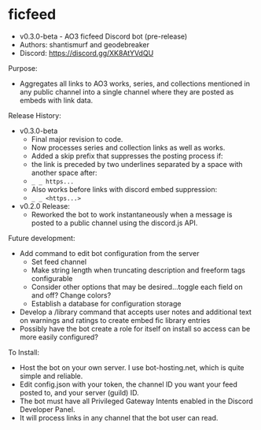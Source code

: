 # ficfeed
- v0.3.0-beta - AO3 ficfeed Discord bot (pre-release)
- Authors: shantismurf and geodebreaker
- Discord: https://discord.gg/XK8AtYVdQU

Purpose:
- Aggregates all links to AO3 works, series, and collections mentioned in any public channel into a single channel where they are posted as embeds with link data.

Release History:
- v0.3.0-beta
  - Final major revision to code.
  - Now processes series and collection links as well as works.
  - Added a skip prefix that suppresses the posting process if:
   - the link is preceded by two underlines separated by a space with another space after: 
    - `_ _ https...` 
   - Also works before links with discord embed suppression: 
    - `_ _ <https...>`
- v0.2.0 Release:
  - Reworked the bot to work instantaneously when a message is posted to a public channel using the discord.js API.


Future development:
- Add command to edit bot configuration from the server
  - Set feed channel
  - Make string length when truncating description and freeform tags configurable
  - Consider other options that may be desired...toggle each field on and off? Change colors?
  - Establish a database for configuration storage
- Develop a /library command that accepts user notes and additional text on warnings and ratings to create embed fic library entries
- Possibly have the bot create a role for itself on install so access can be more easily configured?


To Install:
- Host the bot on your own server. I use bot-hosting.net, which is quite simple and reliable.
- Edit config.json with your token, the channel ID you want your feed posted to, and your server (guild) ID.
- The bot must have all Privileged Gateway Intents enabled in the Discord Developer Panel.
- It will process links in any channel that the bot user can read.